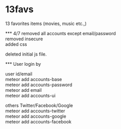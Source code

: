 13favs
======

13 favorites items (movies, music etc.,)

*** 4/7
removed all accounts except email/password<br>
removed insecure<br>
added css<br>

deleted initial js file.

*** User login by

user id/email<br>
meteor add accounts-base<br>
meteor add accounts-password<br>
meteor add email<br>
meteor add accounts-ui<br>

others Twitter/Facebook/Google<br>
meteor add accounts-twitter<br>
meteor add accounts-google<br>
meteor add accounts-facebook<br>

